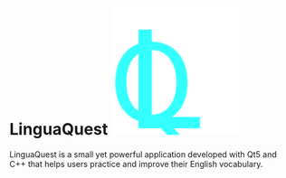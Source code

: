 # LinguaQuest ![Logo](./imagesREADME/logo.png)
LinguaQuest is a small yet powerful application developed with Qt5 and C++ that helps users practice and improve their English vocabulary.
